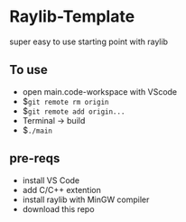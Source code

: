﻿# Raylib-Template
 super easy to use starting point with raylib
 ## To use
- open main.code-workspace with VScode
- $`git remote rm origin`  
- $`git remote add origin...`
- Terminal -> build
- $`./main`

## pre-reqs
- install VS Code 
- add C/C++ extention
- install raylib with MinGW compiler
- download this repo

